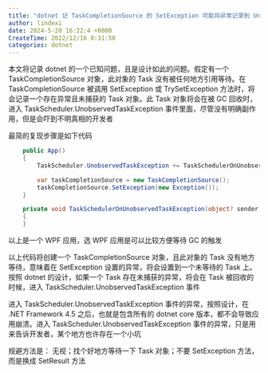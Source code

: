 ```yaml
---
title: "dotnet 记 TaskCompletionSource 的 SetException 可能将异常记录到 UnobservedTaskException 的问题"
author: lindexi
date: 2024-5-20 16:22:4 +0800
CreateTime: 2022/12/16 8:31:50
categories: dotnet
---
```


本文将记录 dotnet 的一个已知问题，且是设计如此的问题。假定有一个 TaskCompletionSource 对象，此对象的 Task 没有被任何地方引用等待。在 TaskCompletionSource 被调用 SetException 或 TrySetException 方法时，将会记录一个存在异常且未捕获的 Task 对象。此 Task 对象将会在被 GC 回收时，进入 TaskScheduler.UnobservedTaskException 事件里面，尽管没有明确副作用，但是会吓到不明真相的开发者

<!--more-->


<!-- CreateTime:2022/12/16 8:31:50 -->

<!-- 博客 -->
<!-- 发布 -->

最简的复现步骤是如下代码

```csharp
    public App()
    {
        TaskScheduler.UnobservedTaskException += TaskSchedulerOnUnobservedTaskException;

        var taskCompletionSource = new TaskCompletionSource();
        taskCompletionSource.SetException(new Exception());
    }

    private void TaskSchedulerOnUnobservedTaskException(object? sender, UnobservedTaskExceptionEventArgs e)
    {
    }
```

以上是一个 WPF 应用，选 WPF 应用是可以比较方便等待 GC 的触发

以上代码将创建一个 TaskCompletionSource 对象，且此对象的 Task 没有地方等待，意味着在 SetException 设置的异常，将会设置到一个未等待的 Task 上。按照 dotnet 的设计，如果一个 Task 存在未捕获的异常，将会在 Task 被回收的时候，进入 TaskScheduler.UnobservedTaskException 事件

进入 TaskScheduler.UnobservedTaskException 事件的异常，按照设计，在 .NET Framework 4.5 之后，也就是包含所有的 dotnet core 版本，都不会导致应用崩溃。进入 TaskScheduler.UnobservedTaskException 事件的异常，只是用来告诉开发者，某个地方也许存在一个小坑

规避方法是： 无视；找个好地方等待一下 Task 对象；不要 SetException 方法，而是换成 SetResult 方法
